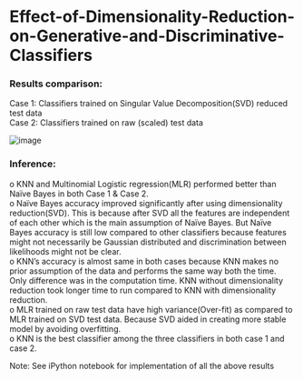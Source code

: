 # Effect-of-Dimensionality-Reduction-on-Generative-and-Discriminative-Classifiers


### Results comparison:
Case 1:  Classifiers trained on Singular Value Decomposition(SVD) reduced test data<br />
Case 2: Classifiers trained on raw (scaled) test data<br />

![image](https://user-images.githubusercontent.com/24207916/140415842-f1c39133-6f59-431a-979e-b96c83189cc6.png)


### Inference:
o	KNN and Multinomial Logistic regression(MLR) performed better than Naïve Bayes in both Case 1 & Case 2.<br />
o	Naïve Bayes accuracy improved significantly after using dimensionality reduction(SVD). This is because after SVD all the features are independent of each other which is the main assumption of Naïve Bayes. But Naïve Bayes accuracy is still low compared to other classifiers because features might not necessarily be Gaussian distributed and discrimination between likelihoods might not be clear.<br />
o	KNN’s accuracy is almost same in both cases because KNN makes no prior assumption of the data and performs the same way both the time. Only difference was in the computation time. KNN without dimensionality reduction took longer time to run compared to KNN with dimensionality reduction.<br />
o	MLR trained on raw test data have high variance(Over-fit)  as compared to MLR trained on SVD test data. Because SVD aided in creating more stable model by avoiding overfitting.<br />
o	KNN is the best classifier among the three classifiers in both case 1 and case 2.<br />



Note: See iPython notebook for implementation of all the above results

